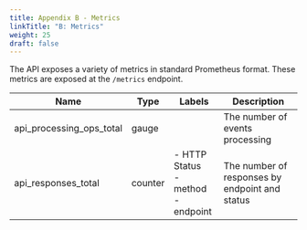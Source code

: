 ```yaml
---
title: Appendix B - Metrics
linkTitle: "B: Metrics"
weight: 25
draft: false
---
```



The API exposes a variety of metrics in standard Prometheus format.  These metrics are exposed at the `/metrics` endpoint.

Name  | Type | Labels | Description
----  | ---- | ------ | -----------
api_processing_ops_total | gauge | | The number of events processing
api_responses_total | counter |  - HTTP Status<br/>- method<br>- endpoint  | The number of responses by endpoint and status
